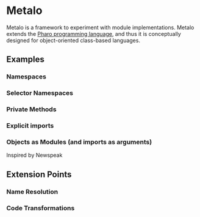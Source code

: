 # Metalo

Metalo is a framework to experiment with module implementations. Metalo extends the [Pharo programming language](https://www.pharo-project.org), and thus it is conceptually designed for object-oriented class-based languages.

## Examples

### Namespaces

### Selector Namespaces

### Private Methods

### Explicit imports

### Objects as Modules (and imports as arguments)
Inspired by Newspeak

## Extension Points

### Name Resolution

### Code Transformations


